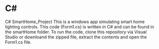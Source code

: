 # C#
C# SmartHome_Project
This is a windows app simulating smart home lighting controls.   This code (Form1.cs)  is  written in C# and can be found in the smartHome folder.
To run the code, clone this repository via Visual Studio or downloand the zipped file,  extract the contents and open the Form1.cs file.
